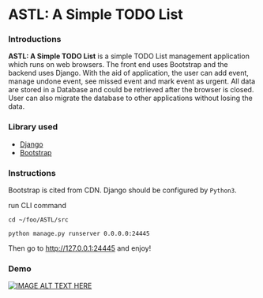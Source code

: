 # ASTL: A Simple TODO List

### Introductions
**ASTL: A Simple TODO List** is a simple TODO List management application which runs on web browsers.
The front end uses Bootstrap and the backend uses Django.
With the aid of application, the user can add event, manage undone event, see missed event and mark event as urgent.
All data are stored in a Database and could be retrieved after the browser is closed.
User can also migrate the database to other applications without losing the data.

### Library used
 - [Django](https://www.djangoproject.com)
 - [Bootstrap](https://getbootstrap.com)
 
### Instructions
Bootstrap is cited from CDN. Django should be configured by ```Python3```.

run CLI command

```cd ~/foo/ASTL/src```

```python manage.py runserver 0.0.0.0:24445```

Then go to http://127.0.0.1:24445 and enjoy!

### Demo

[![IMAGE ALT TEXT HERE](http://img.youtube.com/vi/bzs_OUO-Wv8/0.jpg)](https://www.youtube.com/watch?v=bzs_OUO-Wv8)
